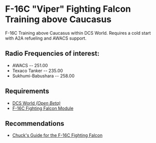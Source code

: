 # F-16C "Viper" Fighting Falcon Training above Caucasus

F-16C Training above Caucasus within DCS World. Requires a cold start with A2A refueling and AWACS support.

## Radio Frequencies of interest:
- AWACS -- 251.00
- Texaco Tanker -- 235.00
- Sukhumi-Babushara -- 258.00

## Requirements
- [DCS World *(Open Beta)*](https://www.digitalcombatsimulator.com/en/downloads/world/beta/)
- [F-16C Fighting Falcon Module](https://www.digitalcombatsimulator.com/en/shop/modules/viper/)

## Recommendations
- [Chuck's Guide for the F-16C Fighting Falcon](https://www.mudspike.com/chucks-guides-dcs-f-16c-viper/)